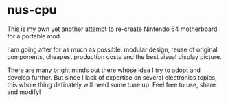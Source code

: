 # nus-cpu

This is my own yet another attempt to re-create Nintendo 64 motherboard for a portable mod.

I am going after for as much as possible: modular design, reuse of original components, cheapest production costs and the best visual display picture.

There are many bright minds out there whose idea I try to adopt and develop further. But since I lack of expertise on several electronics topics, this whole thing definately will need some tune up.
Feel free to use, share and modify!

